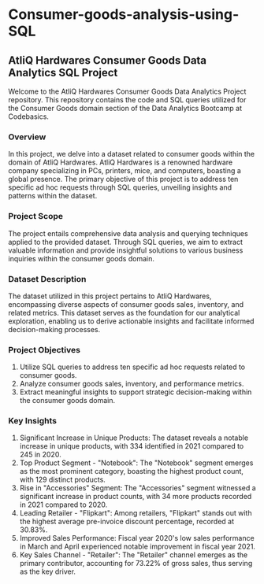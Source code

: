 # Consumer-goods-analysis-using-SQL

## AtliQ Hardwares Consumer Goods Data Analytics SQL Project

Welcome to the AtliQ Hardwares Consumer Goods Data Analytics Project repository. This repository contains the code and SQL queries utilized for the Consumer Goods domain section of the Data Analytics Bootcamp at Codebasics.


### Overview

In this project, we delve into a dataset related to consumer goods within the domain of AtliQ Hardwares. AtliQ Hardwares is a renowned hardware company specializing in PCs, printers, mice, and computers, boasting a global presence. The primary objective of this project is to address ten specific ad hoc requests through SQL queries, unveiling insights and patterns within the dataset.

### Project Scope

The project entails comprehensive data analysis and querying techniques applied to the provided dataset. Through SQL queries, we aim to extract valuable information and provide insightful solutions to various business inquiries within the consumer goods domain.

### Dataset Description

The dataset utilized in this project pertains to AtliQ Hardwares, encompassing diverse aspects of consumer goods sales, inventory, and related metrics. This dataset serves as the foundation for our analytical exploration, enabling us to derive actionable insights and facilitate informed decision-making processes.

### Project Objectives

1. Utilize SQL queries to address ten specific ad hoc requests related to consumer goods.
2. Analyze consumer goods sales, inventory, and performance metrics.
3. Extract meaningful insights to support strategic decision-making within the consumer goods domain.

### Key Insights

1. Significant Increase in Unique Products: The dataset reveals a notable increase in unique products, with 334 identified in 2021 compared to 245 in 2020.
2. Top Product Segment - "Notebook": The "Notebook" segment emerges as the most prominent category, boasting the highest product count, with 129 distinct products.
3. Rise in "Accessories" Segment: The "Accessories" segment witnessed a significant increase in product counts, with 34 more products recorded in 2021 compared to 2020.
4. Leading Retailer - "Flipkart": Among retailers, "Flipkart" stands out with the highest average pre-invoice discount percentage, recorded at 30.83%.
5. Improved Sales Performance: Fiscal year 2020's low sales performance in March and April experienced notable improvement in fiscal year 2021.
6. Key Sales Channel - "Retailer": The "Retailer" channel emerges as the primary contributor, accounting for 73.22% of gross sales, thus serving as the key driver.

